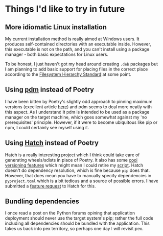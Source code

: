 # Things I'd like to try in future

## More idiomatic Linux installation

My current installation method is really aimed at Windows users. It produces self-contained directories with an executable inside. 
However, this executable is not on the path, and you can't install using a package manager - both basic expectations for Linux users.

To be honest, I just haven't got my head around creating `.deb` packages but I am planning to add basic support for placing files in the correct
place according to the [Filesystem Hierarchy Standard](https://en.wikipedia.org/wiki/Filesystem_Hierarchy_Standard) at some point.

## Using [pdm](https://pdm.fming.dev/) instead of Poetry

I have been bitten by Poetry's slightly odd approach to pinning maximum versions 
(excellent article [here](https://iscinumpy.dev/post/bound-version-constraints/)) and pdm seems to deal more neatly with this aspect. 
As I understand it pdm is intended to be used as a package manager on the target machine, which goes somewhat against my 'no prerequisites' principle. 
However, if it were to become ubiquitous like pip or npm, I could certainly see myself using it.

## Using [Hatch](https://hatch.pypa.io/latest/) instead of Poetry

Hatch is a really interesting project which I think could take care of generating wheels/sdists in place of Poetry.
It also has some [cool versioning features](https://hatch.pypa.io/latest/version/) which might mean I could retire my [script](versions.md). 
Hatch doesn't do dependency resolution, which is fine because `pip` does that. 
However, that does mean you have to manually specify dependencies in `pyproject.toml` which is a bit tedious and a source of possible errors.
I have submitted a [feature request](https://github.com/pypa/hatch/discussions/437) to Hatch for this.

## Bundling dependencies

I once read a post on the Python forums opining that application deployment should never use the target system's pip; rather
the full code including all dependencies should be bundled with the application. 
This takes us back into pex territory, so perhaps one day I will revisit pex.